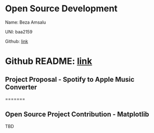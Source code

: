 # Open Source Development

Name: Beza Amsalu

UNI: baa2159

Github: [link](https://github.com/Beza4598)


Github README: [link](https://github.com/Beza4598/Beza4598/blob/a2c5ac7ac8e7a74e59a333c29794895680303164/README.md)
=======

## Project Proposal - Spotify to Apple Music Converter
=======

## Open Source Project Contribution - Matplotlib

TBD